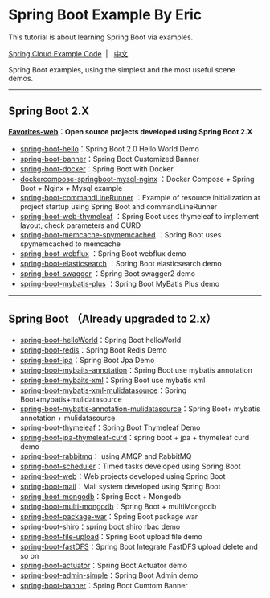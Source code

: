 # Spring Boot  Example By Eric

This tutorial is about learning Spring Boot via examples.

[Spring Cloud Example Code](https://github.com/ityouknow/spring-cloud-examples)  &nbsp;| &nbsp; [中文](README.md)

Spring Boot examples, using the simplest and the most useful scene demos.

---

## Spring Boot 2.X


**[Favorites-web](https://github.com/cloudfavorites/favorites-web)：Open source projects developed using Spring Boot 2.X**

- [spring-boot-hello](https://github.com/ityouknow/spring-boot-examples/tree/master/spring-boot-hello)：Spring Boot 2.0  Hello World Demo
- [spring-boot-banner](https://github.com/ityouknow/spring-boot-examples/tree/master/spring-boot-banner)：Spring Boot Customized Banner 
- [spring-boot-docker](https://github.com/ityouknow/spring-boot-examples/tree/master/spring-boot-docker)：Spring Boot with Docker 
- [dockercompose-springboot-mysql-nginx](https://github.com/ityouknow/spring-boot-examples/tree/master/dockercompose-springboot-mysql-nginx) ：Docker Compose + Spring Boot + Nginx + Mysql example
- [spring-boot-commandLineRunner](https://github.com/ityouknow/spring-boot-examples/tree/master/spring-boot-commandLineRunner) ：Example of resource initialization at project startup using Spring Boot and commandLineRunner  
- [spring-boot-web-thymeleaf](https://github.com/ityouknow/spring-boot-examples/tree/master/spring-boot-web-thymeleaf) ：Spring Boot uses thymeleaf to implement layout, check parameters and CURD
- [spring-boot-memcache-spymemcached](https://github.com/ityouknow/spring-boot-examples/tree/master/spring-boot-memcache-spymemcached) ：Spring Boot uses spymemcached to memcache
- [spring-boot-webflux](https://github.com/ityouknow/spring-boot-examples/tree/master/spring-boot-webflux) ：Spring Boot webflux demo
- [spring-boot-elasticsearch](https://github.com/ityouknow/spring-boot-examples/tree/master/spring-boot-elasticsearch) ：Spring Boot elasticsearch demo
- [spring-boot-swagger](https://github.com/ityouknow/spring-boot-examples/tree/master/spring-boot-swagger) ：Spring Boot swagger2 demo
- [spring-boot-mybatis-plus](https://github.com/ityouknow/spring-boot-examples/tree/master/spring-boot-mybatis-plus) ：Spring Boot MyBatis Plus demo


---

## Spring Boot （Already upgraded to 2.x）

- [spring-boot-helloWorld](https://github.com/ityouknow/spring-boot-examples/tree/master/spring-boot-helloWorld)：Spring Boot helloWorld
- [spring-boot-redis](https://github.com/ityouknow/spring-boot-examples/tree/master/spring-boot-redis)：Spring Boot Redis Demo
- [spring-boot-jpa](https://github.com/ityouknow/spring-boot-examples/tree/master/spring-boot-jpa)：Spring Boot  Jpa Demo
- [spring-boot-mybaits-annotation](https://github.com/ityouknow/spring-boot-examples/tree/master/spring-boot-mybatis/spring-boot-mybatis-annotation)：Spring Boot use mybatis annotation
- [spring-boot-mybaits-xml](https://github.com/ityouknow/spring-boot-examples/tree/master/spring-boot-mybatis/spring-boot-mybatis-xml)：Spring Boot use mybatis xml 
- [spring-boot-mybatis-xml-mulidatasource](https://github.com/ityouknow/spring-boot-examples/tree/master/spring-boot-mybatis/spring-boot-mybatis-xml-mulidatasource)：Spring Boot+mybatis+mulidatasource
- [spring-boot-mybatis-annotation-mulidatasource](https://github.com/ityouknow/spring-boot-examples/tree/master/spring-boot-mybatis/spring-boot-mybatis-annotation-mulidatasource)：Spring Boot+ mybatis annotation + mulidatasource
- [spring-boot-thymeleaf](https://github.com/ityouknow/spring-boot-examples/tree/master/spring-boot-thymeleaf)：Spring Boot Thymeleaf Demo
- [spring-boot-jpa-thymeleaf-curd](https://github.com/ityouknow/spring-boot-examples/tree/master/spring-boot-jpa-thymeleaf-curd)：spring boot + jpa + thymeleaf curd demo
- [spring-boot-rabbitmq](https://github.com/ityouknow/spring-boot-examples/tree/master/spring-boot-rabbitmq)： using AMQP and RabbitMQ
- [spring-boot-scheduler](https://github.com/ityouknow/spring-boot-examples/tree/master/spring-boot-scheduler)：Timed tasks developed using Spring Boot 
- [spring-boot-web](https://github.com/ityouknow/spring-boot-examples/tree/master/spring-boot-web)：Web projects developed using Spring Boot 
- [spring-boot-mail](https://github.com/ityouknow/spring-boot-examples/tree/master/spring-boot-mail)：Mail system developed using Spring Boot 
- [spring-boot-mongodb](https://github.com/ityouknow/spring-boot-examples/tree/master/spring-boot-mongodb/spring-boot-mongodb)：Spring Boot + Mongodb
- [spring-boot-multi-mongodb](https://github.com/ityouknow/spring-boot-examples/tree/master/spring-boot-mongodb/spring-boot-multi-mongodb)：Spring Boot + multiMongodb
- [spring-boot-package-war](https://github.com/ityouknow/spring-boot-examples/tree/master/spring-boot-package-war)：Spring Boot package war
- [spring-boot-shiro](https://github.com/ityouknow/spring-boot-examples/tree/master/spring-boot-shiro)：spring boot shiro rbac demo 
- [spring-boot-file-upload](https://github.com/ityouknow/spring-boot-examples/tree/master/spring-boot-file-upload)：Spring Boot upload file demo   
- [spring-boot-fastDFS](https://github.com/ityouknow/spring-boot-examples/tree/master/spring-boot-fastDFS)：Spring Boot Integrate FastDFS  upload delete and so on 
- [spring-boot-actuator](https://github.com/ityouknow/spring-boot-examples/tree/master/spring-boot-actuator)：Spring Boot Actuator demo  
- [spring-boot-admin-simple](https://github.com/ityouknow/spring-boot-examples/tree/master/spring-boot-admin-simple)：Spring Boot Admin demo   
- [spring-boot-banner](https://github.com/ityouknow/spring-boot-examples/tree/master/spring-boot-banner)：Spring Boot Cumtom Banner 
